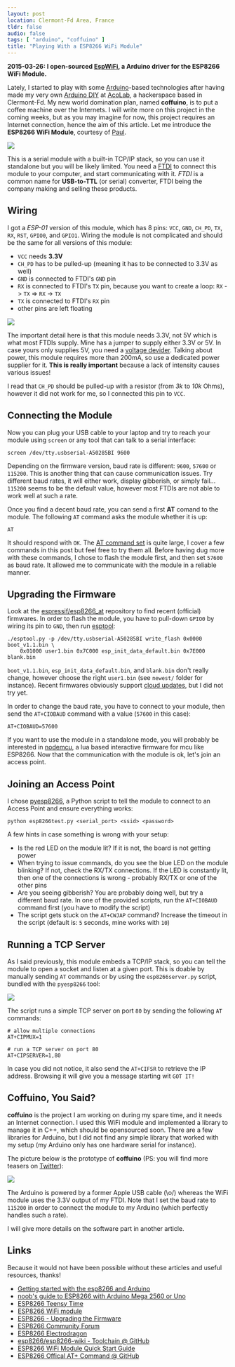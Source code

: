 ```yaml
---
layout: post
location: Clermont-Fd Area, France
tldr: false
audio: false
tags: [ "arduino", "coffuino" ]
title: "Playing With a ESP8266 WiFi Module"
---
```


**2015-03-26: I open-sourced [EspWiFi](https://github.com/willdurand/EspWiFi),
a Arduino driver for the ESP8266 WiFi Module.**

Lately, I started to play with some [Arduino](http://arduino.cc/)-based
technologies after having made my very own [Arduino
DIY](http://redmine.acolab.fr/projects/yabbas-v1/wiki/YABBAS) at
[AcoLab](http://acolab.fr/), a hackerspace based in Clermont-Fd.  My new world
domination plan, named **coffuino**, is to put a coffee machine over the
Internets. I will write more on this project in the coming weeks, but as you may
imagine for now, this project requires an Internet connection, hence the aim of
this article. Let me introduce the **ESP8266 WiFi Module**, courtesy of
[Paul](https://twitter.com/disk_91).

![](/images/posts/2015/esp/esp8266.jpg)

This is a serial module with a built-in TCP/IP stack, so you can use it
standalone but you will be likely limited. You need a
[FTDI](https://en.wikipedia.org/wiki/FTDI) to connect this module to your
computer, and start communicating with it. _FTDI_ is a common name for
**USB-to-TTL** (or serial) converter, FTDI being the company making and selling
these products.

## Wiring

I got a _ESP-01_ version of this module, which has 8 pins: `VCC`, `GND`,
`CH_PD`, `TX`, `RX`, `RST`, `GPIO0`, and `GPIO1`. Wiring the module is not
complicated and should be the same for all versions of this module:

* `VCC` needs **3.3V**
* `CH_PD` has to be pulled-up (meaning it has to be connected to 3.3V as well)
* `GND` is connected to FTDI's `GND` pin
* `RX` is connected to FTDI's `TX` pin, because you want to create a loop: `RX` -> `TX` => `RX` -> `TX`
* `TX` is connected to FTDI's `RX` pin
* other pins are left floating

![](/images/posts/2015/esp/sketch.png)

The important detail here is that this module needs 3.3V, not 5V which is what
most FTDIs supply. Mine has a jumper to supply either 3.3V or 5V. In case yours
only supplies 5V, you need a [voltage
devider](https://en.wikipedia.org/wiki/Voltage_divider). Talking about power,
this module requires more than 200mA, so use a dedicated power supplier for it.
**This is really important** because a lack of intensity causes various issues!

I read that `CH_PD` should be pulled-up with a resistor (from _3k_ to _10k_
Ohms), however it did not work for me, so I connected this pin to `VCC`.

## Connecting the Module

Now you can plug your USB cable to your laptop and try to reach your module
using `screen` or any tool that can talk to a serial interface:

    screen /dev/tty.usbserial-A50285BI 9600

Depending on the firmware version, baud rate is different: `9600`, `57600` or
`115200`. This is another thing that can cause communication issues. Try
different baud rates, it will either work, display gibberish, or simply fail...
`115200` seems to be the default value, however most FTDIs are not able to work
well at such a rate.

Once you find a decent baud rate, you can send a first **AT** comand to the
module. The following `AT` command asks the module whether it is up:

    AT

It should respond with `OK`. The [AT command
set](https://github.com/espressif/esp8266_at/wiki/AT_Description) is quite
large, I cover a few commands in this post but feel free to try them all.
Before having dug more with these commands, I chose to flash the module first,
and then set `57600` as baud rate. It allowed me to communicate with the module
in a reliable manner.

## Upgrading the Firmware

Look at the
[espressif/esp8266_at](https://github.com/espressif/esp8266_at/tree/master/bin)
repository to find recent (official) firmwares. In order to flash the module,
you have to pull-down `GPIO0` by wiring its pin to `GND`, then run
[esptool](https://github.com/themadinventor/esptool):

    ./esptool.py -p /dev/tty.usbserial-A50285BI write_flash 0x0000 boot_v1.1.bin \
        0x01000 user1.bin 0x7C000 esp_init_data_default.bin 0x7E000 blank.bin

`boot_v1.1.bin`, `esp_init_data_default.bin`, and `blank.bin` don't really
change, however choose the right `user1.bin` (see `newest/` folder for
instance). Recent firmwares obviously support [cloud
updates](http://blog.electrodragon.com/cloud-updating-your-wi07c-esp8266-now/),
but I did not try yet.

In order to change the baud rate, you have to connect to your module, then send
the `AT+CIOBAUD` command with a value (`57600` in this case):

    AT+CIOBAUD=57600

If you want to use the module in a standalone mode, you will probably be
interested in [nodemcu](https://github.com/nodemcu/nodemcu-firmware), a lua
based interactive firmware for mcu like ESP8266.
Now that the communication with the module is ok, let's join an access point.


## Joining an Access Point

I chose [pyesp8266](https://github.com/guyz/pyesp8266), a Python script to tell
the module to connect to an Access Point and ensure everything works:

    python esp8266test.py <serial_port> <ssid> <password>

A few hints in case something is wrong with your setup:

* Is the red LED on the module lit? If it is not, the board is not getting
  power
* When trying to issue commands, do you see the blue LED on the module blinking?
  If not, check the RX/TX connections. If the LED is constantly lit, then one of
  the connections is wrong - probably RX/TX or one of the other pins
* Are you seeing gibberish? You are probably doing well, but try a different
  baud rate. In one of the provided scripts, run the `AT+CIOBAUD` command first
  (you have to modify the script)
* The script gets stuck on the `AT+CWJAP` command? Increase the timeout in the
  script (default is: `5` seconds, mine works with `10`)


## Running a TCP Server

As I said previously, this module embeds a TCP/IP stack, so you can tell the
module to open a socket and listen at a given port. This is doable by manually
sending `AT` commands or by using the `esp8266server.py` script, bundled with the
`pyesp8266` tool:

![](/images/posts/2015/esp/screen.png)

The script runs a simple TCP server on port `80` by sending the following `AT`
commands:

    # allow multiple connections
    AT+CIPMUX=1

    # run a TCP server on port 80
    AT+CIPSERVER=1,80

In case you did not notice, it also send the `AT+CIFSR` to retrieve the IP
address. Browsing it will give you a message starting wit `GOT IT!`


## Coffuino, You Said?

**coffuino** is the project I am working on during my spare time, and it needs
an Internet connection. I used this WiFi module and implemented a library to
manage it in C++, which should be opensourced soon.
There are a few libraries for Arduino, but I did not find any simple library
that worked with my setup (my Arduino only has one hardware serial for instance).

The picture below is the prototype of **coffuino** (PS: you will find more
teasers on [Twitter](https://twitter.com/couac)):

![](/images/posts/2015/esp/wiring.jpg)

The Arduino is powered by a former Apple USB cable (\o/) whereas the WiFi module
uses the 3.3V output of my FTDI.  Note that I set the baud rate to `115200` in
order to connect the module to my Arduino (which perfectly handles such a rate).

I will give more details on the software part in another article.


## Links

Because it would not have been possible without these articles and useful
resources, thanks!

* [Getting started with the esp8266 and Arduino](http://www.madebymarket.com/blog/dev/getting-started-with-esp8266.html)
* [noob's guide to ESP8266 with Arduino Mega 2560 or Uno](http://shin-ajaran.blogspot.fr/2014/12/noobs-guide-to-esp8266-with-arduino.html)
* [ESP8266 Teensy Time](http://www.cse.dmu.ac.uk/~sexton/ESP8266/)
* [ESP8266 WiFi module](http://tomeko.net/other/ESP8266/)
* [ESP8266 - Upgrading the Firmware](https://www.ukhas.net/wiki/esp8266/firmware_update)
* [ESP8266 Community Forum](http://www.esp8266.com/)
* [ESP8266 Electrodragon](http://www.electrodragon.com/w/ESP8266)
* [esp8266/esp8266-wiki - Toolchain @ GitHub](https://github.com/esp8266/esp8266-wiki)
* [ESP8266 WiFi Module Quick Start Guide](http://www.labradoc.com/i/follower/p/notes-esp8266)
* [ESP8266 Offical AT+ Command @ GitHub](https://github.com/espressif/esp8266_at)

